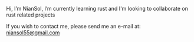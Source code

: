 Hi, I’m NianSol, I’m currently learning rust and I'm looking to collaborate on rust related projects

If you wish to contact me, please send me an e-mail at: niansol55@gmail.com
